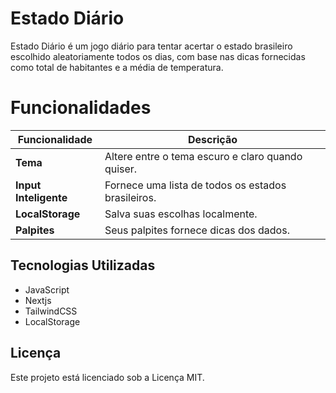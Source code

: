 
# Estado Diário


Estado Diário é um jogo diário para tentar acertar o estado brasileiro escolhido aleatoriamente todos os dias, com base nas dicas fornecidas como total de habitantes e a média de temperatura.

# Funcionalidades

| Funcionalidade  | Descrição |
|-----------------|-----------|
| **Tema**        | Altere entre o tema escuro e claro quando quiser. |
| **Input Inteligente**  | Fornece uma lista de todos os estados brasileiros. |
| **LocalStorage**| Salva suas escolhas localmente. |
| **Palpites**| Seus palpites fornece dicas dos dados. |

## Tecnologias Utilizadas

- JavaScript
- Nextjs
- TailwindCSS
- LocalStorage


## Licença
Este projeto está licenciado sob a Licença MIT.
